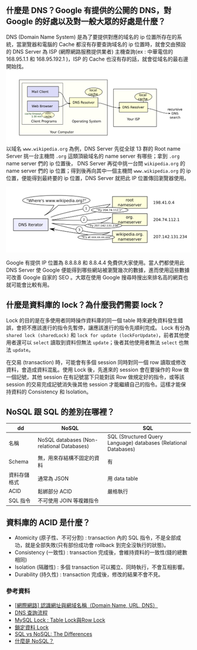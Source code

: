 ## 什麼是 DNS？Google 有提供的公開的 DNS，對 Google 的好處以及對一般大眾的好處是什麼？
DNS (Domain Name System) 是為了要提供對應的域名的 ip 位置所存在的系統，當瀏覽器和電腦的 Cache 都沒有存要查詢域名的 ip 位置時，就會交由預設的 DNS Server 為 ISP (網際網路服務提供業者) 主機查詢(ex : 中華電信的 168.95.1.1 和 168.95.192.1 )，ISP 的 Cache 也沒有存的話，就會從域名的最右邊開始找。
![Alt DNS](./1920px-DNS_in_the_real_world.svg.png)
以域名 `www.wikipedia.org` 為例，DNS Server 先從全球 13 群的 Root name Server 挑一台主機問 `.org` 這類頂級域名的 name server 有哪些；拿到 `.org` name server 們的 ip 位置後， DNS Server 再從中挑一台問 `wikipedia.org` 的 name server 們的 ip 位置；得到後再向其中一個主機問 `www.wikipedia.org` 的 ip 位置，便能得到最終要的 ip 位置，DNS Server 就把此 IP 位置傳回瀏覽器使用。

![Alt DNS](1920px-Example_of_an_iterative_DNS_resolver.svg.png)

Google 有提供 IP 位置為 8.8.8.8 和 8.8.4.4 免費供大家使用。當人們都使用此 DNS Server 使 Google 便能得到哪些網站被瀏覽幾次的數據，進而使用這些數據可改善 Google 自家的 SEO 。大眾在使用 Google 搜尋時搜出來排名高的網頁也就可能會比較有用。


## 什麼是資料庫的 lock？為什麼我們需要 lock？
Lock 的目的是在多使用者同時操作資料庫的同一個 table 時來避免資料發生錯誤，會把不應該進行的指令先暫停，讓應該進行的指令先順利完成。
Lock 有分為 `shared lock (sharedLock)` 和 `lock for update (lockForUpdate)`，前者其他使用者還可以 `select` 讀取到資料但無法 `update`；後者其他使用者無法 `select` 也無法 `update`。

在交易 (transaction) 時，可能會有多個 session 同時對同一個 row 讀取或修改資料，會造成資料混亂。使用 Lock 後，先進來的 session 會在要操作的 Row 做一個記號，其他 session 在有記號當下只能對該 Row 做規定好的指令，或等該 session 的交易完成記號消失後其他 session 才能繼續自己的指令。這樣才能保持資料的 Consistency 和 Isolation。




## NoSQL 跟 SQL 的差別在哪裡？

   dd| NoSQL | SQL
  ---|----|---|
  名稱　|NoSQL databases (Non-relational Databases) 　　|SQL (Structured Query Language) databases (Relational Databases) |
Schema| 無，用來存結構不固定的資料|有|
資料存儲格式 | 通常為 JSON | 用 data table|
ACID|鬆綁部分 ACID | 嚴格執行
SQL 指令|不可使用 JOIN 等複雜指令 | 


## 資料庫的 ACID 是什麼？
- Atomicity (原子性、不可分割) : transaction 內的 SQL 指令，不是全部成功，就是全部失敗(只有部份成功會 rollback 到完全沒執行的狀態)。
- Consistency (一致性) : transaction 完成後，會維持資料的一致性(錢的總數相同)
- Isolation (隔離性) : 多個 transaction 可以獨立、同時執行，不會互相影響。
- Durability (持久性) : transaction 完成後，修改的結果不會不見。


### 參考資料
- [[網際網路] 認識網址與網域名稱（Domain Name, URL, DNS）](https://pjchender.github.io/2018/06/06/%E7%B6%B2%E9%9A%9B%E7%B6%B2%E8%B7%AF-%E8%AA%8D%E8%AD%98%E7%B6%B2%E5%9D%80%E8%88%87%E7%B6%B2%E5%9F%9F%E5%90%8D%E7%A8%B1%EF%BC%88domain-name-url-dns%EF%BC%89/)
- [DNS 查詢流程](https://ithelp.ithome.com.tw/questions/10149980)
- [MySQL Lock : Table Lock與Row Lock](https://www.mysql.tw/2018/06/mysql-lock-table-lockrow-lock.html)
- [鎖定資料 Lock](https://kejyuntw.gitbooks.io/laravel-5-learning-notes/database/model/database-model-eloquent-lock.html)
- [SQL vs NoSQL: The Differences](https://wiki.kshuang.xyz/doku.php/database:sql_vs_nosql)
- [什麼是 NoSQL？](https://aws.amazon.com/tw/nosql/)
